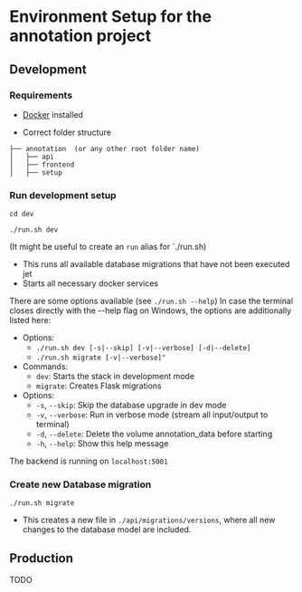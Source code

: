 # Environment Setup for the annotation project

## Development
### Requirements
- [Docker](https://www.docker.com/products/docker-desktop/) installed

- Correct folder structure
```
├── annotation  (or any other root folder name)
│   ├── api
│   ├── frontend
│   ├── setup
  ```

### Run development setup
```shell
cd dev
```
```shell
./run.sh dev
```
(It might be useful to create an `run` alias for `./run.sh)
- This runs all available database migrations that have not been executed jet
- Starts all necessary docker services

There are some options available (see `./run.sh --help`)
In case the terminal closes directly with the --help flag on Windows, the options are additionally listed here:
- Options:
  - `./run.sh dev [-s|--skip] [-v|--verbose] [-d|--delete]`
  - `./run.sh migrate [-v|--verbose]"`
- Commands:
  - `dev`: Starts the stack in development mode
  - `migrate`: Creates Flask migrations
- Options:
  - `-s`, `--skip`: Skip the database upgrade in dev mode
  - `-v`, `--verbose`: Run in verbose mode (stream all input/output to terminal)
  - `-d`, `--delete`: Delete the volume annotation_data before starting
  - `-h`, `--help`: Show this help message

The backend is running on `localhost:5001`
### Create new Database migration
```shell
./run.sh migrate
````
- This creates a new file in `./api/migrations/versions`, where all new changes to the database model are included.

## Production
TODO